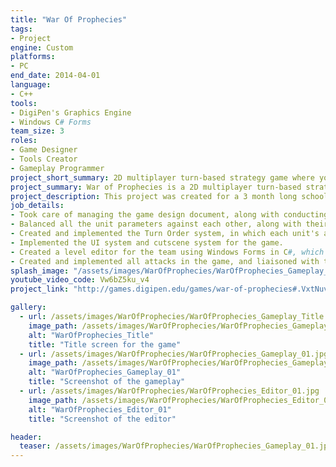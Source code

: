 ```yaml
---
title: "War Of Prophecies"
tags: 
- Project
engine: Custom
platforms: 
- PC
end_date: 2014-04-01
language: 
- C++
tools: 
- DigiPen's Graphics Engine
- Windows C# Forms
team_size: 3
roles: 
- Game Designer
- Tools Creator
- Gameplay Programmer
project_short_summary: 2D multiplayer turn-based strategy game where you have to summon your troops on the fly, and manage both the troops and your turn order in order to defeat your opponent's army.
project_summary: War of Prophecies is a 2D multiplayer turn-based strategy game where you have to summon your troops on the fly, and manage both the troops and your turn order in order to defeat your opponent's army.
project_description: This project was created for a 3 month long school project. We were to use DigiPen's In-House Graphics Engine (Alpha Engine) and C++ in order to make a 2D game. We also made a level editor, to allow for quick iteration of levels, and prototyping various attacks and mechanics. 
job_details: 
- Took care of managing the game design document, along with conducting playtests (both physical and digital) within the team and outside of the team.
- Balanced all the unit parameters against each other, along with their attacks and costs.
- Created and implemented the Turn Order system, in which each unit's attacks will affect when their next turn is, and some units can unleash attacks on areas after a period of time.
- Implemented the UI system and cutscene system for the game.
- Created a level editor for the team using Windows Forms in C#, which is able to save and load levels.
- Created and implemented all attacks in the game, and liaisoned with the artist and producer in order to ensure that the graphics matched the required experience.
splash_image: "/assets/images/WarOfProphecies/WarOfProphecies_Gameplay_01.jpg"
youtube_video_code: Vw6bZ5ku_v4
project_link: "http://games.digipen.edu/games/war-of-prophecies#.VxtNuvl95aQ"

gallery:
  - url: /assets/images/WarOfProphecies/WarOfProphecies_Gameplay_Title.jpg
    image_path: /assets/images/WarOfProphecies/WarOfProphecies_Gameplay_Title.jpg
    alt: "WarOfProphecies_Title"
    title: "Title screen for the game"
  - url: /assets/images/WarOfProphecies/WarOfProphecies_Gameplay_01.jpg
    image_path: /assets/images/WarOfProphecies/WarOfProphecies_Gameplay_01.jpg
    alt: "WarOfProphecies_Gameplay_01"
    title: "Screenshot of the gameplay"
  - url: /assets/images/WarOfProphecies/WarOfProphecies_Editor_01.jpg
    image_path: /assets/images/WarOfProphecies/WarOfProphecies_Editor_01.jpg
    alt: "WarOfProphecies_Editor_01"
    title: "Screenshot of the editor"

header:
  teaser: /assets/images/WarOfProphecies/WarOfProphecies_Gameplay_01.jpg
---
```


